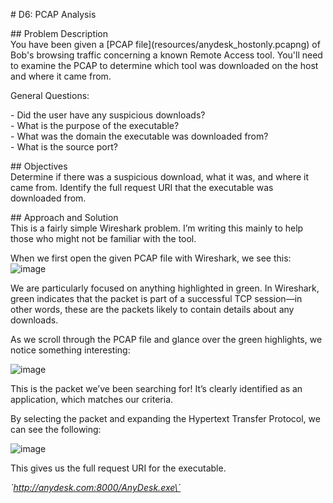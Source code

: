 \# D6: PCAP Analysis

\#\# Problem Description  
You have been given a \[PCAP file\](resources/anydesk\_hostonly.pcapng) of Bob's browsing traffic concerning a known Remote Access tool. You'll need to examine the PCAP to determine which tool was downloaded on the host and where it came from.

General Questions:

\- Did the user have any suspicious downloads?  
\- What is the purpose of the executable?  
\- What was the domain the executable was downloaded from?  
\- What is the source port?

\#\# Objectives  
Determine if there was a suspicious download, what it was, and where it came from. Identify the full request URI that the executable was downloaded from.

\#\# Approach and Solution  
This is a fairly simple Wireshark problem. I’m writing this mainly to help those who might not be familiar with the tool.

When we first open the given PCAP file with Wireshark, we see this:  
![image](https://github.com/user-attachments/assets/414116bc-ac8c-412d-88e7-4ecd38c860f9)


We are particularly focused on anything highlighted in green. In Wireshark, green indicates that the packet is part of a successful TCP session—in other words, these are the packets likely to contain details about any downloads.

As we scroll through the PCAP file and glance over the green highlights, we notice something interesting:

![image](https://github.com/user-attachments/assets/1c3c925c-d8d5-407a-a2d9-9666e3cb6fac)


This is the packet we’ve been searching for\! It’s clearly identified as an application, which matches our criteria.

By selecting the packet and expanding the Hypertext Transfer Protocol, we can see the following:

![image](https://github.com/user-attachments/assets/de3f82d6-c261-4a7e-aef7-eee8d5640abe)


This gives us the full request URI for the executable.

*\`http://anydesk.com:8000/AnyDesk.exe\`*  

